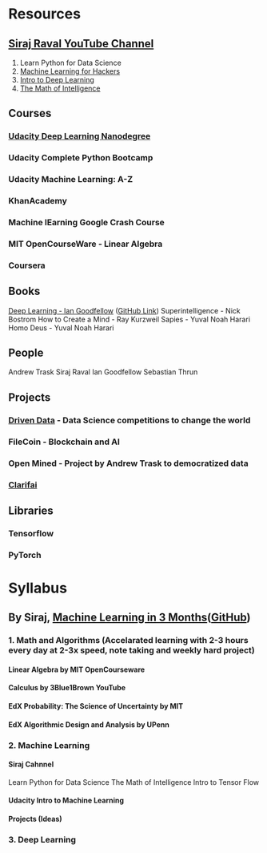 # Resources
## [Siraj Raval YouTube Channel](https://www.youtube.com/c/sirajraval)
1. Learn Python for Data Science
2. [Machine Learning for Hackers](https://www.youtube.com/playlist?list=PL2-dafEMk2A4ut2pyv0fSIXqOzXtBGkLj)
3. [Intro to Deep Learning](https://www.youtube.com/playlist?list=PL2-dafEMk2A7YdKv4XfKpfbTH5z6rEEj3)
4. [The Math of Intelligence](https://www.youtube.com/playlist?list=PL2-dafEMk2A7mu0bSksCGMJEmeddU_H4D)

## Courses
### [Udacity Deep Learning Nanodegree](https://eu.udacity.com/course/deep-learning-nanodegree--nd101)
### Udacity Complete Python Bootcamp
### Udacity Machine Learning: A-Z
### KhanAcademy
### Machine lEarning Google Crash Course
### MIT OpenCourseWare - Linear Algebra
### Coursera

## Books
[Deep Learning - Ian Goodfellow](http://www.deeplearningbook.org/) ([GitHub Link](https://github.com/janishar/mit-deep-learning-book-pdf))
Superintelligence - Nick Bostrom
How to Create a Mind - Ray Kurzweil
Sapies - Yuval Noah Harari
Homo Deus - Yuval Noah Harari

## People
Andrew Trask
Siraj Raval
Ian Goodfellow
Sebastian Thrun

## Projects
### [Driven Data](https://www.drivendata.org/) - Data Science competitions to change the world
### FileCoin - Blockchain and AI
### Open Mined - Project by Andrew Trask to democratized data
### [Clarifai](https://clarifai.com/)


## Libraries
### Tensorflow
### PyTorch

# Syllabus
## By Siraj, [Machine Learning in 3 Months](https://www.youtube.com/watch?v=Cr6VqTRO1v0)([GitHub](https://github.com/llSourcell/Learn_Machine_Learning_in_3_Months))
### 1. Math and Algorithms (Accelarated learning with 2-3 hours every day at 2-3x speed, note taking and weekly hard project)
#### Linear Algebra by MIT OpenCourseware
#### Calculus by 3Blue1Brown YouTube
#### EdX Probability: The Science of Uncertainty by MIT
#### EdX Algorithmic Design and Analysis by UPenn
### 2. Machine Learning
#### Siraj Cahnnel
Learn Python for Data Science
The Math of Intelligence
Intro to Tensor Flow
#### Udacity Intro to Machine Learning
#### Projects (Ideas)
### 3. Deep Learning
